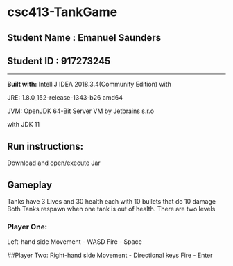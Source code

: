 # csc413-TankGame

## Student Name : Emanuel Saunders
## Student ID : 917273245
***

 **Built with:** IntelliJ IDEA 2018.3.4(Community Edition) with 
 
JRE: 1.8.0_152-release-1343-b26 amd64

JVM: OpenJDK 64-Bit Server VM by Jetbrains s.r.o

with JDK 11

## Run instructions:

Download and open/execute Jar

## Gameplay

Tanks have 3 Lives and 30 health each with 10 bullets that do 10 damage
Both Tanks respawn when one tank is out of health. 
There are two levels

### Player One: 
Left-hand side
Movement - WASD
Fire - Space

##Player Two:
Right-hand side
Movement - Directional keys
Fire - Enter

